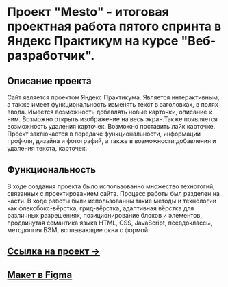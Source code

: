 # Проект "Mesto" - итоговая проектная работа пятого спринта в Яндекс Практикум на курсе "Веб-разработчик".

## Описание проекта
Сайт является проектом Яндекс Практикума. Является интерактивным, а также имеет функциональность изменять текст в заголовках, в полях ввода. Имеется возможность добавлять новые карточки, описание к ним. Возможно открыть изображение на весь экран.Также появляется возможность удаления карточек. Возможно поставить лайк карточке.
Проект заключается в передаче функциональности, информации профиля, дизайна и фотографий, а также в возможности добавления и удаления текста, карточек.

## Функциональность
В ходе создания проекта было использованно множество техногогий, связанных с проектированием сайта.
Процесс работы был разделен на части.
В ходе работы были использованны такие методы и технологии как флексбокс-вёрстка, грид-вёрстка, адаптивная вёрстка для различных разрешениях, позиционирование блоков и элементов, продвинутая семантика языка HTML, CSS, JavaScript, псевдоклассы, методолгия БЭМ, всплывающие окна с формой.

## [Ссылка на проект &rarr;](https://juliagaba.github.io/mesto/index.html)

## [Макет в Figma](https://www.figma.com/file/2cn9N9jSkmxD84oJik7xL7/JavaScript.-Sprint-4?node-id=0%3A1)


